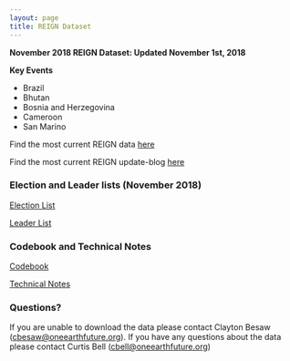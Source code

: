 ```yaml
---
layout: page
title: REIGN Dataset
---
```

**November 2018 REIGN Dataset: Updated November 1st, 2018**

**Key Events**
  * Brazil
  * Bhutan
  * Bosnia and Herzegovina
  * Cameroon
  * San Marino


Find the most current REIGN data [here](https://cdn.rawgit.com/OEFDataScience/REIGN.github.io/gh-pages/data_sets/REIGN_2018_11.csv) 

Find the most current REIGN update-blog [here](http://oefresearch.org/news/international-elections-and-leaders-november-2018-update)

### Election and Leader lists (November 2018)

[Election List](https://www.dl.dropboxusercontent.com/s/0l7g4wwow62fjt8/electionlist_11_18.csv?dl=0)

[Leader List](https://www.dl.dropboxusercontent.com/s/jvcivocc3ipk7ps/leaderlist_11_18.csv?dl=0)

### Codebook and Technical Notes

[Codebook](https://cdn.rawgit.com/OEFDataScience/REIGN.github.io/gh-pages/documents/reign_codebook.pdf)

[Technical Notes](https://cdn.rawgit.com/OEFDataScience/REIGN.github.io/gh-pages/documents/reign_notes.pdf)



### Questions?

If you are unable to download the data please contact Clayton Besaw (<cbesaw@oneearthfuture.org>). If you have any questions about the data please contact Curtis Bell (<cbell@oneearthfuture.org>)

